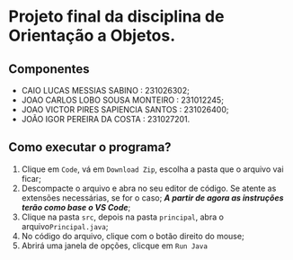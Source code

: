 # Projeto final da disciplina de Orientação a Objetos.

## Componentes
- CAIO LUCAS MESSIAS SABINO : 231026302;
- JOAO CARLOS LOBO SOUSA MONTEIRO : 231012245;
- JOAO VICTOR PIRES SAPIENCIA SANTOS : 231026400;
- JOÃO IGOR PEREIRA DA COSTA : 231027201.
## Como executar o programa?
1. Clique em `Code`, vá em `Download Zip`, escolha a pasta que o arquivo vai ficar;
2. Descompacte o arquivo e abra no seu editor de código. Se atente as extensões necessárias, se for o caso;
    ***A partir de agora as instruções terão como base o VS Code***;
3. Clique na pasta `src`, depois na pasta `principal`, abra o arquivo`Principal.java`;
4. No código do arquivo, clique com o botão direito do mouse;
5. Abrirá uma janela de opções, clicque em `Run Java`
